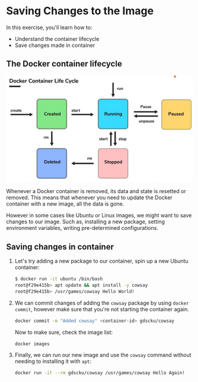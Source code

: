 # Saving Changes to the Image

In this exercise, you'll learn how to:
* Understand the container lifecycle
* Save changes made in container

## The Docker container lifecycle
![Lifecycle of Docker Container](../assets/02.png)

Whenever a Docker container is removed, its data and state is resetted or removed. This means that whenever you need to update the Docker container with a new image, all the data is gone.

However in some cases like Ubuntu or Linux images, we might want to save changes to our image. Such as, installing a new package, setting environment variables, writing pre-determined configurations.

## Saving changes in container
1. Let's try adding a new package to our container, spin up a new Ubuntu container:
   
   ```sh
   $ docker run -it ubuntu /bin/bash
   root@f29e415b> apt update && apt install -y cowsay
   root@f29e415b> /usr/games/cowsay Hello World!
   ```

2. We can commit changes of adding the `cowsay` package by using `docker commit`, however make sure that you're not starting the container again.
   
   ```sh
   docker commit -m "Added cowsay" <container-id> gdscku/cowsay
   ```

   Now to make sure, check the image list:
   
   ```sh
   docker images
   ```

3. Finally, we can run our new image and use the `cowsay` command without needing to installing it with `apt`:
   
   ```sh
   docker run -it --rm gdscku/cowsay /usr/games/cowsay Hello Again!
   ```
